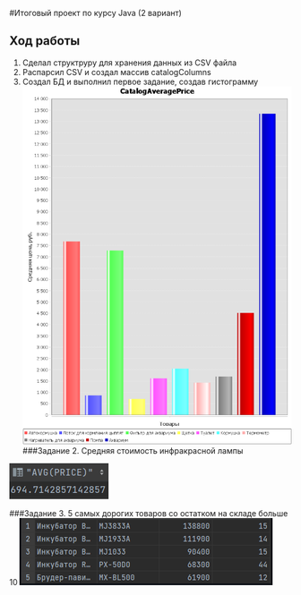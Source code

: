 #Итоговый проект по курсу Java (2 вариант)

## Ход работы
1. Сделал структруру для хранения данных из CSV файла
2. Распарсил CSV и создал массив catalogColumns
3. Создал БД и выполнил первое задание, создав гистограмму
![](CatalogAveragePrice.png)
###Задание 2.
Средняя стоимость инфракрасной лампы

![](Task2.png)

###Задание 3.
5 самых дорогих товаров со остатком на складе больше 10
![img.png](Task3.png)
